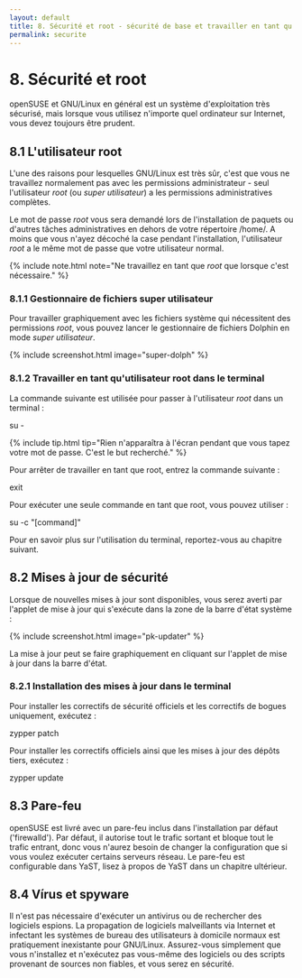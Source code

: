 ```yaml
---
layout: default
title: 8. Sécurité et root - sécurité de base et travailler en tant qu'utilisateur root
permalink: securite
---
```


# 8. Sécurité et root

openSUSE et GNU/Linux en général est un système d'exploitation très sécurisé, mais lorsque vous utilisez n'importe quel ordinateur sur Internet, vous devez toujours être prudent.

## 8.1 L'utilisateur root

L'une des raisons pour lesquelles GNU/Linux est très sûr, c'est que vous ne travaillez normalement pas avec les permissions administrateur - seul l'utilisateur *root* (ou *super utilisateur*) a les permissions administratives complètes.

Le mot de passe *root* vous sera demandé lors de l'installation de paquets ou d'autres tâches administratives en dehors de votre répertoire /home/. A moins que vous n'ayez décoché la case pendant l'installation, l'utilisateur *root* a le même mot de passe que votre utilisateur normal.

{% include note.html note="Ne travaillez en tant que *root* que lorsque c'est nécessaire." %}

### 8.1.1 Gestionnaire de fichiers super utilisateur

Pour travailler graphiquement avec les fichiers système qui nécessitent des permissions *root*, vous pouvez lancer le gestionnaire de fichiers Dolphin en mode *super utilisateur*.

{% include screenshot.html image="super-dolph" %}

### 8.1.2 Travailler en tant qu'utilisateur root dans le terminal

La commande suivante est utilisée pour passer à l'utilisateur *root* dans un terminal :

<div class="cl">su -</div><p></p>

{% include tip.html tip="Rien n'apparaîtra à l'écran pendant que vous tapez votre mot de passe. C'est le but recherché." %}

Pour arrêter de travailler en tant que root, entrez la commande suivante :

<div class="clroot">exit</div>

Pour exécuter une seule commande en tant que root, vous pouvez utiliser :

<div class="cl">su -c "[command]"</div>

Pour en savoir plus sur l'utilisation du terminal, reportez-vous au chapitre suivant.

## 8.2 Mises à jour de sécurité

Lorsque de nouvelles mises à jour sont disponibles, vous serez averti par l'applet de mise à jour qui s'exécute dans la zone de la barre d'état système :

{% include screenshot.html image="pk-updater" %}

La mise à jour peut se faire graphiquement en cliquant sur l'applet de mise à jour dans la barre d'état.

### 8.2.1 Installation des mises à jour dans le terminal

Pour installer les correctifs de sécurité officiels et les correctifs de bogues uniquement, exécutez :

<div class="clroot">zypper patch</div>

Pour installer les correctifs officiels ainsi que les mises à jour des dépôts tiers, exécutez :

<div class="clroot">zypper update</div>

## 8.3 Pare-feu

openSUSE est livré avec un pare-feu inclus dans l'installation par défaut ('firewalld'). Par défaut, il autorise tout le trafic sortant et bloque tout le trafic entrant, donc vous n'aurez besoin de changer la configuration que si vous voulez exécuter certains serveurs réseau. Le pare-feu est configurable dans YaST, lisez à propos de YaST dans un chapitre ultérieur.

## 8.4 Vírus et spyware

Il n'est pas nécessaire d'exécuter un antivirus ou de rechercher des logiciels espions. La propagation de logiciels malveillants via Internet et infectant les systèmes de bureau des utilisateurs à domicile normaux est pratiquement inexistante pour GNU/Linux. Assurez-vous simplement que vous n'installez et n'exécutez pas vous-même des logiciels ou des scripts provenant de sources non fiables, et vous serez en sécurité.
